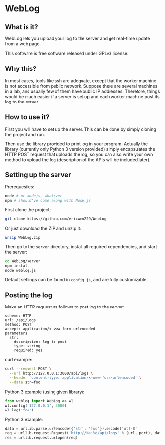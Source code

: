 WebLog
========

What is it?
--------

WebLog lets you upload your log to the server
 and get real-time update from a web page.

This software is free software released under GPLv3
 license.

Why this?
-------
In most cases, tools like ssh are adequate, except that
 the worker machine is not accessible from public network.
 Suppose there are several machines in a lab, and usually
 few of them have public IP addresses. Therefore, things
 would be much easier if a server is set up and each worker
 machine post its log to the server.

How to use it?
--------

First you will have to set up the server. This can be done
 by simply cloning the project and run.

Then use the library provided to print log in your program.
 Actually the library (currently only Python 3 version
 provided) simply encapsulates the HTTP POST request that
 uploads the log, so you can also write your own method to
 upload the log (description of the APIs will be included
 later).

Setting up the server
--------

Prerequesites:

```sh
node # or nodejs, whatever
npm # should've come along with Node.js
```

First clone the project:

```sh
git clone https://github.com/ericwen229/WebLog
```

Or just download the ZIP and unzip it:

```sh
unzip WebLog.zip
```

Then go to the `server` directory, install
 all required dependencies, and start the
 server:

```sh
cd WebLog/server
npm install
node weblog.js
```

Default settings can be found in `config.js`, and
 are fully customizable.

Posting the log
--------

Make an HTTP request as follows to post log to
 the server:

```
scheme: HTTP
url: /api/logs
method: POST
accept: application/x-www-form-urlencoded
parameters:
  str:
    description: log to post
    type: string
    required: yes
```

curl example:

```sh
curl --request POST \
  --url http://127.0.0.1:3000/api/logs \
  --header 'content-type: application/x-www-form-urlencoded' \
  --data str=foo
```

Python 3 example (using given library):

```python
from weblog import WebLog as wl
wl.config('127.0.0.1', 3000)
wl.log('foo')
```

Python 3 example:

```python
data = urllib.parse.urlencode({'str': 'foo'}).encode('utf-8')
req = urllib.request.Request('http://%s:%d/api/logs' % (url, port), data=data)
res = urllib.request.urlopen(req)
```


